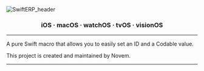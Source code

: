 ![SwiftERP_header](https://github.com/user-attachments/assets/724b6952-4b04-4413-b24e-27a099cbff6a)

<h3 align="center">iOS · macOS · watchOS · tvOS · visionOS</h3>

---

A pure Swift macro that allows you to easily set an ID and a Codable value.

This project is created and maintained by Novem.

---
